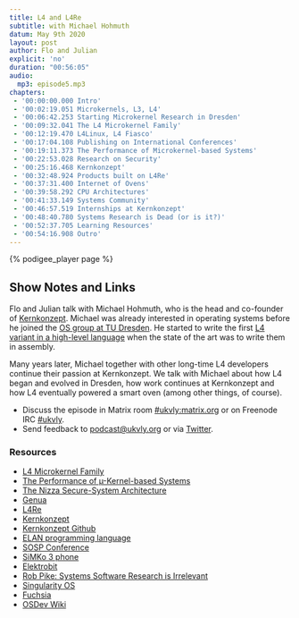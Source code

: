 ```yaml
---
title: L4 and L4Re
subtitle: with Michael Hohmuth
datum: May 9th 2020
layout: post
author: Flo and Julian
explicit: 'no'
duration: "00:56:05"
audio:
  mp3: episode5.mp3
chapters:
 - '00:00:00.000 Intro'
 - '00:02:19.051 Microkernels, L3, L4'
 - '00:06:42.253 Starting Microkernel Research in Dresden'
 - '00:09:32.041 The L4 Microkernel Family'
 - '00:12:19.470 L4Linux, L4 Fiasco'
 - '00:17:04.108 Publishing on International Conferences'
 - '00:19:11.373 The Performance of Microkernel-based Systems'
 - '00:22:53.028 Research on Security'
 - '00:25:16.468 Kernkonzept'
 - '00:32:48.924 Products built on L4Re'
 - '00:37:31.400 Internet of Ovens'
 - '00:39:58.292 CPU Architectures'
 - '00:41:33.149 Systems Community'
 - '00:46:57.519 Internships at Kernkonzept'
 - '00:48:40.780 Systems Research is Dead (or is it?)'
 - '00:52:37.705 Learning Resources'
 - '00:54:16.908 Outro'
---
```


{% podigee_player page %}

## Show Notes and Links

Flo and Julian talk with Michael Hohmuth, who is the head and
co-founder of [Kernkonzept](https://www.kernkonzept.com/). Michael was
already interested in operating systems before he joined the [OS group
at TU Dresden](https://os.inf.tu-dresden.de/). He started to write the
first [L4 variant in a high-level
language](http://os.inf.tu-dresden.de/fiasco/) when the state of the
art was to write them in assembly.

Many years later, Michael together with other long-time L4 developers
continue their passion at Kernkonzept. We talk with Michael about how
L4 began and evolved in Dresden, how work continues at Kernkonzept and
how L4 eventually powered a smart oven (among other things, of
course).

 * Discuss the episode in Matrix room [#ukvly:matrix.org](https://app.element.io/#/room/#ukvly:matrix.org) or on Freenode IRC [#ukvly](https://webchat.freenode.net/).
 * Send feedback to podcast@ukvly.org or via [Twitter](https://twitter.com/ukvly).

### Resources

- [L4 Microkernel Family](https://en.wikipedia.org/wiki/L4_microkernel_family)
- [The Performance of µ-Kernel-based Systems](https://dl.acm.org/doi/pdf/10.1145/269005.266660)
- [The Nizza Secure-System Architecture](http://os.inf.tu-dresden.de/papers_ps/nizza.pdf)
- [Genua](https://www.genua.de/)
- [L4Re](http://l4re.org/)
- [Kernkonzept](https://www.kernkonzept.com/)
- [Kernkonzept Github](https://github.com/kernkonzept)
- [ELAN programming language](https://en.wikipedia.org/wiki/ELAN_(programming_language))
- [SOSP Conference](http://sosp.org/)
- [SiMKo 3 phone](https://de.wikipedia.org/wiki/Sichere_mobile_Kommunikation)
- [Elektrobit](https://www.elektrobit.com/)
- [Rob Pike: Systems Software Research is Irrelevant](http://doc.cat-v.org/bell_labs/utah2000/)
- [Singularity OS](https://en.wikipedia.org/wiki/Singularity_%28operating_system%29)
- [Fuchsia](https://fuchsia.dev/)
- [OSDev Wiki](https://wiki.osdev.org/Main_Page)
